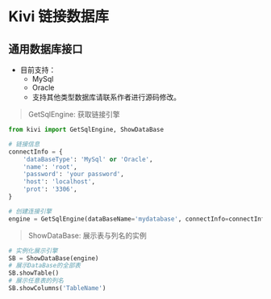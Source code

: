 # Kivi 链接数据库

## 通用数据库接口

- 目前支持：
	- MySql
	- Oracle
	- 支持其他类型数据库请联系作者进行源码修改。

> GetSqlEngine: 获取链接引擎

```python
from kivi import GetSqlEngine, ShowDataBase

# 链接信息
connectInfo = {
    'dataBaseType': 'MySql' or 'Oracle',
    'name': 'root',
    'password': 'your password',
    'host': 'localhost',
    'prot': '3306',
}

# 创建连接引擎
engine = GetSqlEngine(dataBaseName='mydatabase', connectInfo=connectInfo)
```

> ShowDataBase: 展示表与列名的实例
```python
# 实例化展示引擎
SB = ShowDataBase(engine)
# 展示DataBase的全部表
SB.showTable()
# 展示任意表的列名
SB.showColumns('TableName')
```
